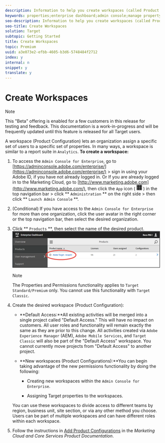 ```yaml
---
description: Information to help you create workspaces (called Product Configurations) in the Adobe Admin Console for Enterprise.
keywords: properties;enterprise dashboard;admin console;manage property;workspace;product configuration
seo-description: Information to help you create workspaces (called Product Configurations) in the Adobe Admin Console for Enterprise.
seo-title: Create Workspaces
solution: Target
subtopic: Getting Started
title: Create Workspaces
topic: Premium
uuid: a3e073e2-efbb-4605-b3d6-5748484f2712
index: y
internal: n
snippet: y
translate: y
---
```


# Create Workspaces


>[!NOTE]
>
>This "Beta" offering is enabled for a few customers in this release for testing and feedback. This documentation is a work-in-progress and will be frequently updated until this feature is released for all Target users.


A workspace (Product Configuration) lets an organization assign a specific set of users to a specific set of properties. In many ways, a workspace is similar to a report suite in `Analytics`. 
**To create a workspace:** 

1. To access the `Admin Console for Enterprise`, go to [https://adminconsole.adobe.com/enterprise/](https://adminconsole.adobe.com/enterprise/) &gt; sign in using your Adobe ID, if you have not already logged in. 
   Or
   If you are already logged in to the Marketing Cloud, go to [http://www.marketing.adobe.com](http://www.marketing.adobe.com/), then click the `App` icon (  ![](graphics/icon_mc_apps.png) ) in the top navigation bar > click ** `Administration` ** on the right side > then click ** `Launch Admin Console` **. 

1. (Conditional) If you have access to the `Admin Console for Enterprise` for more than one organization, click the user avatar in the right corner or the top navigation bar, then select the desired organization. 

1. Click ** `Products` **, then select the name of the desired product. 
   ![](graphics/workspace.png) 

   >[!NOTE]
   >
   >The Properties and Permissions functionality applies to `Target Standard/Premium` only. You cannot use this functionality with `Target Classic`. 


1. Create the desired workspace (Product Configuration):

    * **Default Access:**All existing activities will be merged into a single project called "Default Access." This will have no impact on customers. All user roles and functionality will remain exactly the same as they are prior to this change. 
      All activities created via `Adobe Experience Manager` (AEM), `Adobe Mobile Services`, and `Target Classic` will also be part of the "Default Access" workspace. You cannot currently move projects from "Default Access" to another project. 

    * **New workspaces (Product Configurations):**You can begin taking advantage of the new permissions functionality by doing the following: 
    
        * Creating new workspaces within the `Admin Console for Enterprise`. 

        * Assigning Target properties to the workspaces.



   You can use these workspaces to divide access to different teams by region, business unit, site section, or via any other method you choose. Users can be part of multiple workspaces and can have different roles within each workspace.

1. Follow the instructions in [Add Product Configurations](https://marketing.adobe.com/resources/help/en_US/mcloud/t_product-configurations.html) in the *Marketing Cloud and Core Services Product Documentation*. 


